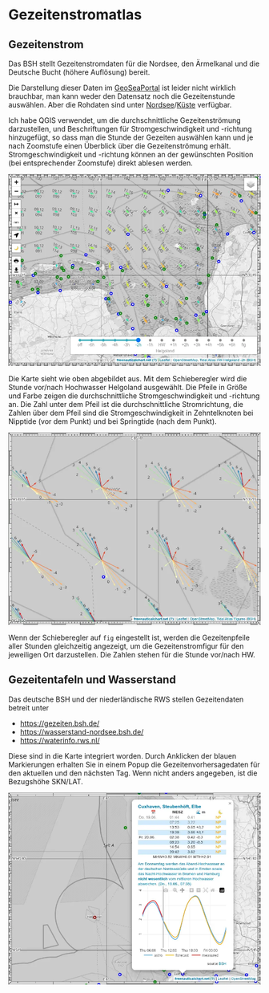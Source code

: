 # Gezeitenstromatlas

## Gezeitenstrom

Das BSH stellt Gezeitenstromdaten für die Nordsee, den Ärmelkanal und die Deutsche Bucht (höhere Auflösung) bereit.

Die Darstellung dieser Daten im [GeoSeaPortal](https://www.geoseaportal.de/mapapps/resources/apps/gezeitenstromatlas) ist leider nicht wirklich brauchbar, man kann weder den Datensatz noch die Gezeitenstunde auswählen. Aber die Rohdaten sind unter [Nordsee](https://gdi.bsh.de/de/feed/Tidal-currents-North-Sea.xml)/[Küste](https://gdi.bsh.de/de/feed/Tidal-currents-German-coastal-waters-and-neighbouring-regions.xml) verfügbar.

Ich habe QGIS verwendet, um die durchschnittliche Gezeitenströmung darzustellen, und Beschriftungen für Stromgeschwindigkeit und -richtung hinzugefügt, so dass man die Stunde der Gezeiten auswählen kann und je nach Zoomstufe einen Überblick über die Gezeitenströmung erhält. Stromgeschwindigkeit und -richtung können an der gewünschten Position (bei entsprechender Zoomstufe) direkt ablesen werden.

![tides](img/tides.webp)

Die Karte sieht wie oben abgebildet aus. Mit dem Schieberegler wird die Stunde vor/nach Hochwasser Helgoland ausgewählt. Die Pfeile in Größe und Farbe zeigen die durchschnittliche Stromgeschwindigkeit und -richtung an. Die Zahl unter dem Pfeil ist die durchschnittliche Stromrichtung, die Zahlen über dem Pfeil sind die Stromgeschwindigkeit in Zehntelknoten bei Nipptide (vor dem Punkt) und bei Springtide (nach dem Punkt).

![tide figures](img/figures.webp)

Wenn der Schieberegler auf `fig` eingestellt ist, werden die Gezeitenpfeile aller Stunden gleichzeitig angezeigt, um die Gezeitenstromfigur für den jeweiligen Ort darzustellen. Die Zahlen stehen für die Stunde vor/nach HW.

## Gezeitentafeln und Wasserstand

Das deutsche BSH und der niederländische RWS stellen Gezeitendaten betreit unter

- <https://gezeiten.bsh.de/>
- <https://wasserstand-nordsee.bsh.de/>
- <https://waterinfo.rws.nl/>

Diese sind in die Karte integriert worden. Durch Anklicken der blauen Markierungen erhalten Sie in einem Popup die Gezeitenvorhersagedaten für den aktuellen und den nächsten Tag. Wenn nicht anders angegeben, ist die Bezugshöhe SKN/LAT.

![Gezeiten-Zahlen](img/tide-times.webp)
